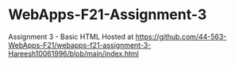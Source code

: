 # WebApps-F21-Assignment-3
Assignment 3 - Basic HTML
Hosted at https://github.com/44-563-WebApps-F21/webapps-f21-assignment-3-Hareesh10061996/blob/main/index.html
